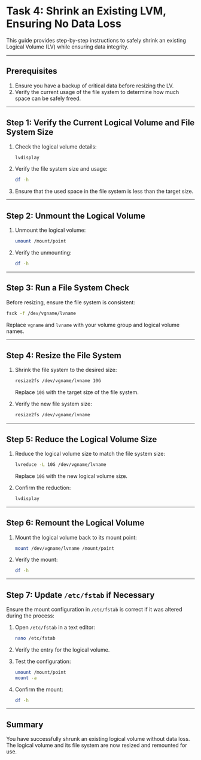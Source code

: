 # Task 4: Shrink an Existing LVM, Ensuring No Data Loss

This guide provides step-by-step instructions to safely shrink an existing Logical Volume (LV) while ensuring data integrity.

---

## **Prerequisites**

1. Ensure you have a backup of critical data before resizing the LV.
2. Verify the current usage of the file system to determine how much space can be safely freed.

---

## **Step 1: Verify the Current Logical Volume and File System Size**

1. Check the logical volume details:
   ```bash
   lvdisplay
   ```
2. Verify the file system size and usage:
   ```bash
   df -h
   ```
3. Ensure that the used space in the file system is less than the target size.

---

## **Step 2: Unmount the Logical Volume**

1. Unmount the logical volume:
   ```bash
   umount /mount/point
   ```
2. Verify the unmounting:
   ```bash
   df -h
   ```

---

## **Step 3: Run a File System Check**

Before resizing, ensure the file system is consistent:
```bash
fsck -f /dev/vgname/lvname
```
Replace `vgname` and `lvname` with your volume group and logical volume names.

---

## **Step 4: Resize the File System**

1. Shrink the file system to the desired size:
   ```bash
   resize2fs /dev/vgname/lvname 10G
   ```
   Replace `10G` with the target size of the file system.

2. Verify the new file system size:
   ```bash
   resize2fs /dev/vgname/lvname
   ```

---

## **Step 5: Reduce the Logical Volume Size**

1. Reduce the logical volume size to match the file system size:
   ```bash
   lvreduce -L 10G /dev/vgname/lvname
   ```
   Replace `10G` with the new logical volume size.

2. Confirm the reduction:
   ```bash
   lvdisplay
   ```

---

## **Step 6: Remount the Logical Volume**

1. Mount the logical volume back to its mount point:
   ```bash
   mount /dev/vgname/lvname /mount/point
   ```
2. Verify the mount:
   ```bash
   df -h
   ```

---

## **Step 7: Update `/etc/fstab` if Necessary**

Ensure the mount configuration in `/etc/fstab` is correct if it was altered during the process:

1. Open `/etc/fstab` in a text editor:
   ```bash
   nano /etc/fstab
   ```

2. Verify the entry for the logical volume.

3. Test the configuration:
   ```bash
   umount /mount/point
   mount -a
   ```

4. Confirm the mount:
   ```bash
   df -h
   ```

---

## **Summary**

You have successfully shrunk an existing logical volume without data loss. The logical volume and its file system are now resized and remounted for use.

